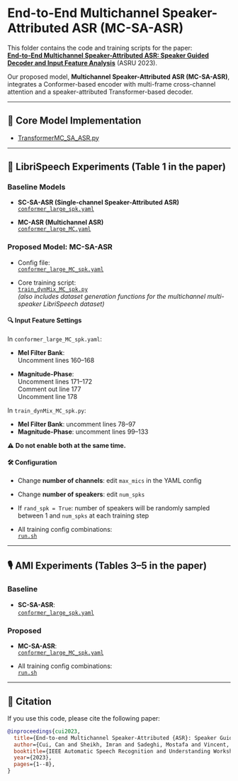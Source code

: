 # End-to-End Multichannel Speaker-Attributed ASR (MC-SA-ASR)

This folder contains the code and training scripts for the paper:  
**[End-to-End Multichannel Speaker-Attributed ASR: Speaker Guided Decoder and Input Feature Analysis](https://arxiv.org/abs/2310.10106)** (ASRU 2023).

Our proposed model, **Multichannel Speaker-Attributed ASR (MC-SA-ASR)**, integrates a Conformer-based encoder with multi-frame cross-channel attention and a speaker-attributed Transformer-based decoder.

---

## 🔧 Core Model Implementation

- [TransformerMC_SA_ASR.py](https://github.com/can-cui/speechbrain-related/blob/main/speechbrain/lobes/models/transformer/TransformerMC_SA_ASR.py)

---

## 🧪 LibriSpeech Experiments (Table 1 in the paper)

### Baseline Models

- **SC-SA-ASR (Single-channel Speaker-Attributed ASR)**  
  [`conformer_large_spk.yaml`](https://github.com/can-cui/speechbrain-related/blob/main/recipes/LibriSpeech/ASR/transformer/hparams/conformer_large_spk.yaml)

- **MC-ASR (Multichannel ASR)**  
  [`conformer_large_MC.yaml`](https://github.com/can-cui/speechbrain-related/blob/main/recipes/LibriSpeech/ASR/transformer/hparams/conformer_large_MC.yaml)

### Proposed Model: MC-SA-ASR

- Config file:  
  [`conformer_large_MC_spk.yaml`](https://github.com/can-cui/speechbrain-related/blob/main/recipes/LibriSpeech/ASR/transformer/hparams/conformer_large_MC_spk.yaml)

- Core training script:  
  [`train_dynMix_MC_spk.py`](https://github.com/can-cui/speechbrain-related/blob/main/recipes/LibriSpeech/ASR/transformer/train_dynMix_MC_spk.py)  
  *(also includes dataset generation functions for the multichannel multi-speaker LibriSpeech dataset)*

#### 🔍 Input Feature Settings

In `conformer_large_MC_spk.yaml`:

- **Mel Filter Bank**:  
  Uncomment lines 160–168

- **Magnitude-Phase**:  
  Uncomment lines 171–172  
  Comment out line 177  
  Uncomment line 178

In `train_dynMix_MC_spk.py`:

- **Mel Filter Bank**: uncomment lines 78–97  
- **Magnitude-Phase**: uncomment lines 99–133  

⚠️ **Do not enable both at the same time.**

#### 🛠️ Configuration

- Change **number of channels**: edit `max_mics` in the YAML config  
- Change **number of speakers**: edit `num_spks`  
- If `rand_spk = True`: number of speakers will be randomly sampled between 1 and `num_spks` at each training step

- All training config combinations:  
  [`run.sh`](https://github.com/can-cui/speechbrain-related/blob/main/recipes/LibriSpeech/ASR/transformer/run.sh)

---

## 🎙️ AMI Experiments (Tables 3–5 in the paper)

### Baseline

- **SC-SA-ASR**:  
  [`conformer_large_spk.yaml`](https://github.com/can-cui/speechbrain-related/blob/main/recipes/AMI/ASR/transformer/hparams/conformer_large_spk.yaml)

### Proposed

- **MC-SA-ASR**:  
  [`conformer_large_MC_spk.yaml`](https://github.com/can-cui/speechbrain-related/blob/main/recipes/AMI/ASR/transformer/hparams/conformer_large_MC_spk.yaml)

- All training config combinations:  
  [`run.sh`](https://github.com/can-cui/speechbrain-related/blob/main/recipes/AMI/ASR/transformer/run.sh)

---

## 📖 Citation

If you use this code, please cite the following paper:

```bibtex
@inproceedings{cui2023,
  title={End-to-end Multichannel Speaker-Attributed {ASR}: Speaker Guided Decoder and Input Feature Analysis},
  author={Cui, Can and Sheikh, Imran and Sadeghi, Mostafa and Vincent, Emmanuel},
  booktitle={IEEE Automatic Speech Recognition and Understanding Workshop (ASRU)},
  year={2023},
  pages={1--8},
}
